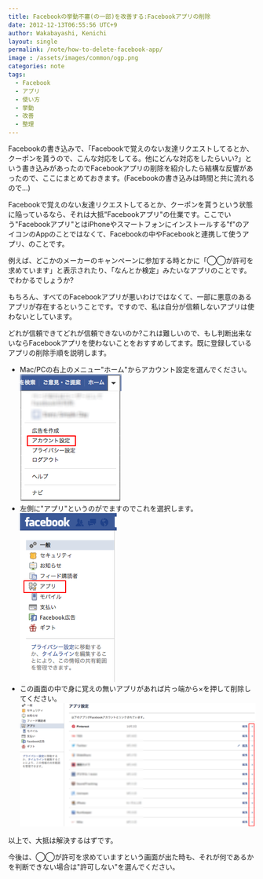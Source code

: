 ```yaml
---
title: Facebookの挙動不審(の一部)を改善する:Facebookアプリの削除
date: 2012-12-13T06:55:56 UTC+9
author: Wakabayashi, Kenichi
layout: single
permalink: /note/how-to-delete-facebook-app/
image : /assets/images/common/ogp.png
categories: note
tags:
  - Facebook
  - アプリ
  - 使い方
  - 挙動
  - 改善
  - 整理
---
```

Facebookの書き込みで、「Facebookで覚えのない友達リクエストしてるとか、クーポンを貰うので、こんな対応をしてる。他にどんな対応をしたらいい?」という書き込みがあったのでFacebookアプリの削除を紹介したら結構な反響があったので、ここにまとめておきます。(Facebookの書き込みは時間と共に流れるので...)

Facebookで覚えのない友達リクエストしてるとか、クーポンを貰うという状態に陥っているなら、それは大抵"Facebookアプリ"の仕業です。ここでいう"Facebookアプリ"とはiPhoneやスマートフォンにインストールする"f"のアイコンのAppのことではなくて、Facebookの中やFacebookと連携して使うアプリ、のことです。

例えば、どこかのメーカーのキャンペーンに参加する時とかに「◯◯が許可を求めています」と表示されたり、「なんとか検定」みたいなアプリのことです。でわかるでしょうか?

もちろん、すべてのFacebookアプリが悪いわけではなくて、一部に悪意のあるアプリが存在するということです。ですので、私は自分が信頼しないアプリは使わないとしています。

どれが信頼できてどれが信頼できないのか?これは難しいので、もし判断出来ないならFacebookアプリを使わないことをおすすめしてます。既に登録しているアプリの削除手順を説明します。

- Mac/PCの右上のメニュー"ホーム"からアカウント設定を選んでください。  
![アカウント設定](/assets/images/2012/12/s1.png)
- 左側に"アプリ"というのがでますのでこれを選択します。  
![アプリ](/assets/images/2012/12/s2.png)
- この画面の中で身に覚えの無いアプリがあれば片っ端から×を押して削除してください。  
![アプリ一覧](/assets/images/2012/12/s3.png)

以上で、大抵は解決するはずです。

今後は、◯◯が許可を求めていますという画面が出た時も、それが何であるかを判断できない場合は"許可しない"を選んでください。